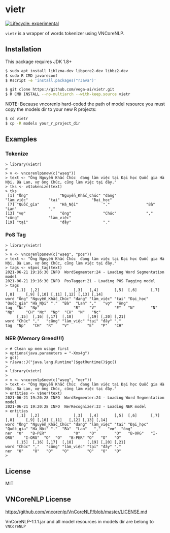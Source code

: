 
# vietr

<!-- badges: start -->
[![Lifecycle: experimental](https://img.shields.io/badge/lifecycle-experimental-orange.svg)](https://lifecycle.r-lib.org/articles/stages.html#experimental)
<!-- badges: end -->

`vietr` is a wrapper of words tokenizer using VNCoreNLP.

## Installation

This package requires JDK 1.8+

```bash
$ sudo apt install liblzma-dev libpcre2-dev libbz2-dev
$ sudo R CMD javareconf
$ Rscript -e 'install.packages("rJava")'
```

```bash
$ git clone https://github.com/vega-ai/vietr.git 
$ R CMD INSTALL --no-multiarch --with-keep.source vietr
```

NOTE: Because vncorenlp hard-coded the path of model resource you must copy the
models dir to your new R projects:

```bash
$ cd vietr 
$ cp -R models your_r_project_dir 
```

## Examples

### Tokenize 

```{r}
> library(vietr)
>
> v <- vncorenlp$new(c("wseg"))
> text <- "Ông Nguyễn Khắc Chúc  đang làm việc tại Đại học Quốc gia Hà Nội. Bà Lan, vợ ông Chúc, cũng làm việc tại đây."
> tks <- v$tokenize(text)
> tks
 [1] "Ông"              "Nguyễn_Khắc_Chúc" "đang"             "làm_việc"         "tại"              "Đại_học"         
 [7] "Quốc_gia"         "Hà_Nội"           "."                "Bà"               "Lan"              ","               
[13] "vợ"               "ông"              "Chúc"             ","                "cũng"             "làm_việc"        
[19] "tại"              "đây"              "."           
```

### PoS Tag

```{r}
> library(vietr)
>
> v <- vncorenlp$new(c("wseg", "pos"))
> text <- "Ông Nguyễn Khắc Chúc  đang làm việc tại Đại học Quốc gia Hà Nội. Bà Lan, vợ ông Chúc, cũng làm việc tại đây."
> tags <- v$pos_tag(text)
2021-06-21 19:16:30 INFO  WordSegmenter:24 - Loading Word Segmentation model
2021-06-21 19:16:30 INFO  PosTagger:21 - Loading POS Tagging model
> tags
     [,1]  [,2]               [,3]   [,4]       [,5]  [,6]      [,7]       [,8]     [,9] [,10] [,11] [,12] [,13] [,14]
word "Ông" "Nguyễn_Khắc_Chúc" "đang" "làm_việc" "tại" "Đại_học" "Quốc_gia" "Hà_Nội" "."  "Bà"  "Lan" ","   "vợ"  "ông"
tag  "Nc"  "Np"               "R"    "V"        "E"   "N"       "N"        "Np"     "CH" "Nc"  "Np"  "CH"  "N"   "Nc" 
     [,15]  [,16] [,17]  [,18]      [,19] [,20] [,21]
word "Chúc" ","   "cũng" "làm_việc" "tại" "đây" "."  
tag  "Np"   "CH"  "R"    "V"        "E"   "P"   "CH" 
```

### NER (Memory Greed!!!)

```{r} 
> # Clean up mem usage first
> options(java.parameters = "-Xmx4g")
> gc()
> rJava::J("java.lang.Runtime")$getRuntime()$gc()
>
> library(vietr)
>
> v <- vncorenlp$new(c("wseg", "ner"))
> text <- "Ông Nguyễn Khắc Chúc  đang làm việc tại Đại học Quốc gia Hà Nội. Bà Lan, vợ ông Chúc, cũng làm việc tại đây."
> entities <- v$ner(text)
2021-06-21 19:20:28 INFO  WordSegmenter:24 - Loading Word Segmentation model
2021-06-21 19:20:28 INFO  NerRecognizer:33 - Loading NER model
> entities
     [,1]  [,2]               [,3]   [,4]       [,5]  [,6]      [,7]       [,8]     [,9] [,10] [,11]   [,12] [,13] [,14]
word "Ông" "Nguyễn_Khắc_Chúc" "đang" "làm_việc" "tại" "Đại_học" "Quốc_gia" "Hà_Nội" "."  "Bà"  "Lan"   ","   "vợ"  "ông"
ner  "O"   "B-PER"            "O"    "O"        "O"   "B-ORG"   "I-ORG"    "I-ORG"  "O"  "O"   "B-PER" "O"   "O"   "O"  
     [,15]  [,16] [,17]  [,18]      [,19] [,20] [,21]
word "Chúc" ","   "cũng" "làm_việc" "tại" "đây" "."  
ner  "O"    "O"   "O"    "O"        "O"   "O"   "O"  
> 
```

## License 

MIT

## VNCoreNLP License

https://github.com/vncorenlp/VnCoreNLP/blob/master/LICENSE.md 

VnCoreNLP-1.1.1.jar and all model resources in models dir are belong to `VNCoreNLP`


